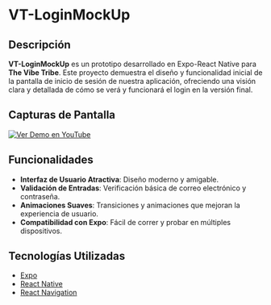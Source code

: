 # VT-LoginMockUp

## Descripción

**VT-LoginMockUp** es un prototipo desarrollado en Expo-React Native para **The Vibe Tribe**. Este proyecto demuestra el diseño y funcionalidad inicial de la pantalla de inicio de sesión de nuestra aplicación, ofreciendo una visión clara y detallada de cómo se verá y funcionará el login en la versión final.

## Capturas de Pantalla

[![Ver Demo en YouTube](https://img.youtube.com/vi/UHnLIj8lrx4/0.jpg)](https://youtube.com/shorts/UHnLIj8lrx4?feature=share)

## Funcionalidades

- **Interfaz de Usuario Atractiva**: Diseño moderno y amigable.
- **Validación de Entradas**: Verificación básica de correo electrónico y contraseña.
- **Animaciones Suaves**: Transiciones y animaciones que mejoran la experiencia de usuario.
- **Compatibilidad con Expo**: Fácil de correr y probar en múltiples dispositivos.

## Tecnologías Utilizadas

- [Expo](https://expo.dev/)
- [React Native](https://reactnative.dev/)
- [React Navigation](https://reactnavigation.org/)
